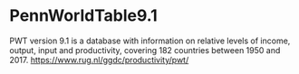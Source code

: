 # PennWorldTable9.1
PWT version 9.1 is a database with information on relative levels of income, output, input and productivity, covering 182 countries between 1950 and 2017.
https://www.rug.nl/ggdc/productivity/pwt/
